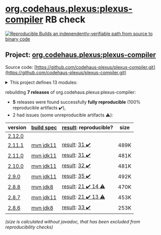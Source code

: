 [org.codehaus.plexus:plexus-compiler](https://search.maven.org/artifact/org.codehaus.plexus/plexus-compiler/) RB check
=======

[![Reproducible Builds](https://reproducible-builds.org/images/logos/rb.svg) an independently-verifiable path from source to binary code](https://reproducible-builds.org/)

## Project: [org.codehaus.plexus:plexus-compiler](https://search.maven.org/artifact/org.codehaus.plexus/plexus-compiler/)

Source code: [https://github.com/codehaus-plexus/plexus-compiler.git](https://github.com/codehaus-plexus/plexus-compiler.git)

<details><summary>This project defines 13 modules:</summary>

* [org.codehaus.plexus:plexus-compiler](https://search.maven.org/artifact/org.codehaus.plexus/plexus-compiler/)
* [org.codehaus.plexus:plexus-compiler-api](https://search.maven.org/artifact/org.codehaus.plexus/plexus-compiler-api/)
* [org.codehaus.plexus:plexus-compiler-aspectj](https://search.maven.org/artifact/org.codehaus.plexus/plexus-compiler-aspectj/)
* [org.codehaus.plexus:plexus-compiler-csharp](https://search.maven.org/artifact/org.codehaus.plexus/plexus-compiler-csharp/)
* [org.codehaus.plexus:plexus-compiler-eclipse](https://search.maven.org/artifact/org.codehaus.plexus/plexus-compiler-eclipse/)
* [org.codehaus.plexus:plexus-compiler-its](https://search.maven.org/artifact/org.codehaus.plexus/plexus-compiler-its/)
* [org.codehaus.plexus:plexus-compiler-j2objc](https://search.maven.org/artifact/org.codehaus.plexus/plexus-compiler-j2objc/)
* [org.codehaus.plexus:plexus-compiler-javac](https://search.maven.org/artifact/org.codehaus.plexus/plexus-compiler-javac/)
* [org.codehaus.plexus:plexus-compiler-javac-errorprone](https://search.maven.org/artifact/org.codehaus.plexus/plexus-compiler-javac-errorprone/)
* [org.codehaus.plexus:plexus-compiler-jikes](https://search.maven.org/artifact/org.codehaus.plexus/plexus-compiler-jikes/)
* [org.codehaus.plexus:plexus-compiler-manager](https://search.maven.org/artifact/org.codehaus.plexus/plexus-compiler-manager/)
* [org.codehaus.plexus:plexus-compiler-test](https://search.maven.org/artifact/org.codehaus.plexus/plexus-compiler-test/)
* [org.codehaus.plexus:plexus-compilers](https://search.maven.org/artifact/org.codehaus.plexus/plexus-compilers/)
</details>

rebuilding **7 releases** of org.codehaus.plexus:plexus-compiler:
- **5** releases were found successfully **fully reproducible** (100% reproducible artifacts :heavy_check_mark:),
- 2 had issues (some unreproducible artifacts :warning:):

| version | [build spec](/BUILDSPEC.md) | [result](https://reproducible-builds.org/docs/jvm/): reproducible? | size |
| -- | --------- | ------ | -- |
| [2.12.0](https://search.maven.org/artifact/org.codehaus.plexus/plexus-compiler/2.12.0/pom) | | | |
| [2.11.1](https://search.maven.org/artifact/org.codehaus.plexus/plexus-compiler/2.11.1/pom) | [mvn jdk11](plexus-compiler-2.11.1.buildspec) | [result](plexus-compiler-2.11.1.buildinfo): [31 :heavy_check_mark: ](plexus-compiler-2.11.1.buildcompare) | 489K |
| [2.11.0](https://search.maven.org/artifact/org.codehaus.plexus/plexus-compiler/2.11.0/pom) | [mvn jdk11](plexus-compiler-2.11.0.buildspec) | [result](plexus-compiler-2.11.0.buildinfo): [31 :heavy_check_mark: ](plexus-compiler-2.11.0.buildcompare) | 481K |
| [2.10.0](https://search.maven.org/artifact/org.codehaus.plexus/plexus-compiler/2.10.0/pom) | [mvn jdk11](plexus-compiler-2.10.0.buildspec) | [result](plexus-compiler-2.10.0.buildinfo): [32 :heavy_check_mark: ](plexus-compiler-2.10.0.buildcompare) | 481K |
| [2.9.0](https://search.maven.org/artifact/org.codehaus.plexus/plexus-compiler/2.9.0/pom) | [mvn jdk11](plexus-compiler-2.9.0.buildspec) | [result](plexus-compiler-2.9.0.buildinfo): [35 :heavy_check_mark: ](plexus-compiler-2.9.0.buildcompare) | 492K |
| [2.8.8](https://search.maven.org/artifact/org.codehaus.plexus/plexus-compiler/2.8.8/pom) | [mvn jdk8](plexus-compiler-2.8.8.buildspec) | [result](plexus-compiler-its-2.8.8.buildinfo): [21 :heavy_check_mark:  14 :warning:](plexus-compiler-its-2.8.8.buildcompare) | 470K |
| [2.8.7](https://search.maven.org/artifact/org.codehaus.plexus/plexus-compiler/2.8.7/pom) | [mvn jdk11](plexus-compiler-2.8.7.buildspec) | [result](plexus-compiler-j2objc-2.8.7.buildinfo): [21 :heavy_check_mark:  13 :warning:](plexus-compiler-j2objc-2.8.7.buildcompare) | 453K |
| [2.8.6](https://search.maven.org/artifact/org.codehaus.plexus/plexus-compiler/2.8.6/pom) | [mvn jdk8](plexus-compiler-2.8.6.buildspec) | [result](plexus-compiler-j2objc-2.8.6.buildinfo): [33 :heavy_check_mark: ](plexus-compiler-j2objc-2.8.6.buildcompare) | 253K |

<i>(size is calculated without javadoc, that has been excluded from reproducibility checks)</i>
